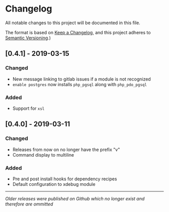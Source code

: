 # Changelog
All notable changes to this project will be documented in this file.

The format is based on [Keep a Changelog](https://keepachangelog.com/en/1.0.0/),
and this project adheres to [Semantic Versioning](https://semver.org/spec/v2.0.0.html).)

## [0.4.1] - 2019-03-15
### Changed
- New message linking to gitlab issues if a module is not recognized
- `enable postgres` now installs `php_pgsql` along with `php_pdo_pgsql`

### Added
- Support for `xsl`

## [0.4.0] - 2019-03-11
### Changed
- Releases from now on no longer have the prefix "v"
- Command display to multiline

### Added
- Pre and post install hooks for dependency recipes
- Default configuration to xdebug module

---

_Older releases were published on Github which no longer exist and therefore are ommitted_
